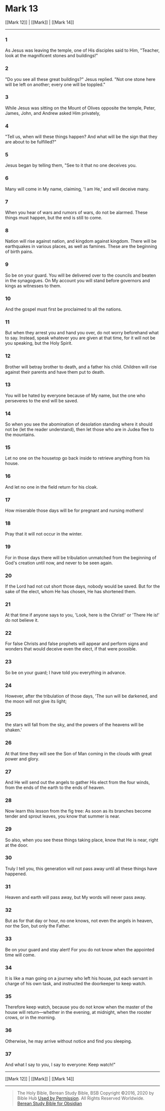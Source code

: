 # Mark 13

[[Mark 12]] | [[Mark]] | [[Mark 14]]

---

### 1
As Jesus was leaving the temple, one of His disciples said to Him, "Teacher, look at the magnificent stones and buildings!"

### 2
"Do you see all these great buildings?" Jesus replied. "Not one stone here will be left on another; every one will be toppled."

### 3
While Jesus was sitting on the Mount of Olives opposite the temple, Peter, James, John, and Andrew asked Him privately,

### 4
"Tell us, when will these things happen? And what will be the sign that they are about to be fulfilled?"

### 5
Jesus began by telling them, "See to it that no one deceives you.

### 6
Many will come in My name, claiming, 'I am He,' and will deceive many.

### 7
When you hear of wars and rumors of wars, do not be alarmed. These things must happen, but the end is still to come.

### 8
Nation will rise against nation, and kingdom against kingdom. There will be earthquakes in various places, as well as famines. These are the beginning of birth pains.

### 9
So be on your guard. You will be delivered over to the councils and beaten in the synagogues. On My account you will stand before governors and kings as witnesses to them.

### 10
And the gospel must first be proclaimed to all the nations.

### 11
But when they arrest you and hand you over, do not worry beforehand what to say. Instead, speak whatever you are given at that time, for it will not be you speaking, but the Holy Spirit.

### 12
Brother will betray brother to death, and a father his child. Children will rise against their parents and have them put to death.

### 13
You will be hated by everyone because of My name, but the one who perseveres to the end will be saved.

### 14
So when you see the abomination of desolation standing where it should not be (let the reader understand), then let those who are in Judea flee to the mountains.

### 15
Let no one on the housetop go back inside to retrieve anything from his house.

### 16
And let no one in the field return for his cloak.

### 17
How miserable those days will be for pregnant and nursing mothers!

### 18
Pray that it will not occur in the winter.

### 19
For in those days there will be tribulation unmatched from the beginning of God's creation until now, and never to be seen again.

### 20
If the Lord had not cut short those days, nobody would be saved. But for the sake of the elect, whom He has chosen, He has shortened them.

### 21
At that time if anyone says to you, 'Look, here is the Christ!' or 'There He is!' do not believe it.

### 22
For false Christs and false prophets will appear and perform signs and wonders that would deceive even the elect, if that were possible.

### 23
So be on your guard; I have told you everything in advance.

### 24
However, after the tribulation of those days, 'The sun will be darkened, and the moon will not give its light;

### 25
the stars will fall from the sky, and the powers of the heavens will be shaken.'

### 26
At that time they will see the Son of Man coming in the clouds with great power and glory.

### 27
And He will send out the angels to gather His elect from the four winds, from the ends of the earth to the ends of heaven.

### 28
Now learn this lesson from the fig tree: As soon as its branches become tender and sprout leaves, you know that summer is near.

### 29
So also, when you see these things taking place, know that He is near, right at the door.

### 30
Truly I tell you, this generation will not pass away until all these things have happened.

### 31
Heaven and earth will pass away, but My words will never pass away.

### 32
But as for that day or hour, no one knows, not even the angels in heaven, nor the Son, but only the Father.

### 33
Be on your guard and stay alert! For you do not know when the appointed time will come.

### 34
It is like a man going on a journey who left his house, put each servant in charge of his own task, and instructed the doorkeeper to keep watch.

### 35
Therefore keep watch, because you do not know when the master of the house will return—whether in the evening, at midnight, when the rooster crows, or in the morning.

### 36
Otherwise, he may arrive without notice and find you sleeping.

### 37
And what I say to you, I say to everyone: Keep watch!"

---

[[Mark 12]] | [[Mark]] | [[Mark 14]]

---

> The Holy Bible, Berean Study Bible, BSB
> Copyright &copy;2016, 2020 by Bible Hub
> [Used by Permission](https://berean.bible/terms.htm). All Rights Reserved Worldwide.
> [Berean Study Bible for Obsidian](https://github.com/gapmiss/berean-study-bible-for-obsidian)</small>

